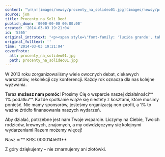 ```yaml
---
content: "\n\n![images/newsy/procenty_na_solideo01.jpg](images/newsy/procenty_na_solideo01.jpg)W 2013 roku zorganizowaliśmy wiele owocnych debat, ciekawych warsztatów, rekolekcji czy konferencji. Każdy rok oznacza dla nas kolejne wyzwania.\_\n\nTeraz **możesz nam pomóc**! Prosimy Cię o wsparcie naszej działalności** 1% podatku**. Każde spotkanie wiąże się niestety z kosztami, które musimy ponieść. Nie mamy sponsorów, jesteśmy organizacją non-profit, a 1% to ważne źródło finansowania naszych wydarzeń.\_\n\nAby działać, potrzebne jest nam Twoje wsparcie. Liczymy na Ciebie, Twoich rodziców, krewnych, znajomych, a my odwdzięczymy się kolejnymi wydarzeniami Razem możemy więcej!\n\nNasz nr** KRS: 0000145611**\n\nZ góry dziękujemy – nie zmarnujemy ani złotówki.\n"
source: jom
title: Procenty na Soli Deo!
publish_down: '0000-00-00 00:00:00'
created: '2014-03-03 19:21:04'
id: '5365'
original_introtext: "<p><span style=\"font-family: 'lucida grande', tahoma, verdana, arial, sans-serif; font-size: 13px; line-height: 16.639999389648438px;\"><img src=\"images/newsy/procenty_na_solideo01.jpg\" border=\"0\" width=\"250\" height=\"171\" style=\"margin-left: 10px; margin-right: 10px; float: left; border-width: 0px; border-color: currentColor; border-style: none;\" /></span><span style=\"font-family: 'lucida grande', tahoma, verdana, arial, sans-serif; font-size: 13px; line-height: 16.639999389648438px;\">W 2013 roku zorganizowaliśmy wiele owocnych debat, ciekawych warsztatów, rekolekcji czy konferencji. Każdy rok oznacza dla nas kolejne wyzwania.\_</span><br style=\"font-family: 'lucida grande', tahoma, verdana, arial, sans-serif; font-size: 13px; line-height: 16.639999389648438px;\" /><br style=\"font-family: 'lucida grande', tahoma, verdana, arial, sans-serif; font-size: 13px; line-height: 16.639999389648438px;\" /><span style=\"font-family: 'lucida grande', tahoma, verdana, arial, sans-serif; font-size: 13px; line-height: 16.639999389648438px;\">Teraz <strong>możesz nam pomóc</strong>! Prosimy Cię o wsparcie naszej działalności<strong> 1% podatku</strong>. Każde spotkanie wiąże się niestety z kosztami, które musimy ponieść. Nie mamy sponsorów, jesteśmy organizacją non-profit, a 1% to ważne źródło finansowania naszych wydarzeń.\_</span><br style=\"font-family: 'lucida grande', tahoma, verdana, arial, sans-serif; font-size: 13px; line-height: 16.639999389648438px;\" /><br style=\"font-family: 'lucida grande', tahoma, verdana, arial, sans-serif; font-size: 13px; line-height: 16.639999389648438px;\" /><span style=\"font-family: 'lucida grande', tahoma, verdana, arial, sans-serif; font-size: 13px; line-height: 16.639999389648438px;\">Aby działać, potrzebne jest nam Twoje wsparcie. Liczymy na Ciebie, Twoich rodziców, krewnych, znajomych, a my odwdzięczymy się kolejnymi wydarzeniami Razem możemy więcej!</span><br style=\"font-family: 'lucida grande', tahoma, verdana, arial, sans-serif; font-size: 13px; line-height: 16.639999389648438px;\" /><br style=\"font-family: 'lucida grande', tahoma, verdana, arial, sans-serif; font-size: 13px; line-height: 16.639999389648438px;\" /><span style=\"font-family: 'lucida grande', tahoma, verdana, arial, sans-serif; font-size: 13px; line-height: 16.639999389648438px;\">Nasz nr<strong> KRS: 0000145611</strong></span><br style=\"font-family: 'lucida grande', tahoma, verdana, arial, sans-serif; font-size: 13px; line-height: 16.639999389648438px;\" /><br style=\"font-family: 'lucida grande', tahoma, verdana, arial, sans-serif; font-size: 13px; line-height: 16.639999389648438px;\" /><span style=\"font-family: 'lucida grande', tahoma, verdana, arial, sans-serif; font-size: 13px; line-height: 16.639999389648438px;\">Z góry dziękujemy – nie zmarnujemy ani złotówki.</span></p>"
original_fulltext: ''
time: '2014-03-03 19:21:04'
coverPhoto:
  alt: procenty_na_solideo01.jpg
  path: procenty_na_solideo01.jpg
---
```

W 2013 roku zorganizowaliśmy wiele owocnych debat, ciekawych warsztatów, rekolekcji czy konferencji. Każdy rok oznacza dla nas kolejne wyzwania. 

Teraz **możesz nam pomóc**! Prosimy Cię o wsparcie naszej działalności** 1% podatku**. Każde spotkanie wiąże się niestety z kosztami, które musimy ponieść. Nie mamy sponsorów, jesteśmy organizacją non-profit, a 1% to ważne źródło finansowania naszych wydarzeń. 

Aby działać, potrzebne jest nam Twoje wsparcie. Liczymy na Ciebie, Twoich rodziców, krewnych, znajomych, a my odwdzięczymy się kolejnymi wydarzeniami Razem możemy więcej!

Nasz nr** KRS: 0000145611**

Z góry dziękujemy – nie zmarnujemy ani złotówki.


<!--{{json:{"created_date":"2014-03-03 19:21:04","publish_down":"0000-00-00 00:00:00","id":"5365"}}}-->
